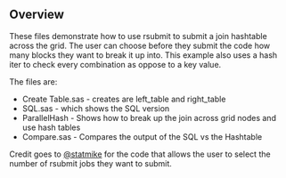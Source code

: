 ## Overview
These files demonstrate how to use rsubmit to submit a join hashtable across the grid.  The user can choose before they submit the code how many blocks they want to break it up into.  This example also uses a hash iter to check every combination as oppose to a key value.

The files are:<ul>
  <li>Create Table.sas - creates are left_table and right_table</li>
  <li>SQL.sas - which shows the SQL version</li>
  <li>ParallelHash - Shows how to break up the join across grid nodes and use hash tables</li>
  <li>Compare.sas - Compares the output of the SQL vs the Hashtable </li></ul>


Credit goes to <a href='https://github.com/statmike'>@statmike<a> for the code that allows the user to select the number of rsubmit jobs they want to submit.
